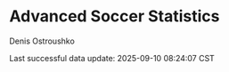 # Advanced Soccer Statistics
Denis Ostroushko

<!-- gfm -->

Last successful data update: 2025-09-10 08:24:07 CST
